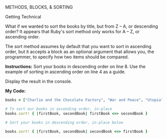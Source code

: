 METHODS, BLOCKS, & SORTING

Getting Technical

What if we wanted to sort the books by title, but from Z – A, or descending order? It appears that Ruby's sort method only works for A – Z, or ascending order.

The sort method assumes by default that you want to sort in ascending order, but it accepts a block as an optional argument that allows you, the programmer, to specify how two items should be compared.

**Instructions:**
Sort your books in descending order on line 8. Use the example of sorting in ascending order on line 4 as a guide.

Display the result in the console.

**My Code:**
```Ruby
books = ["Charlie and the Chocolate Factory", "War and Peace", "Utopia", "A Brief History of Time", "A Wrinkle in Time"]

# To sort our books in ascending order, in-place
books.sort! { |firstBook, secondBook| firstBook <=> secondBook }

# Sort your books in descending order, in-place below

books.sort! { |firstBook, secondBook| secondBook <=> firstBook }
```

